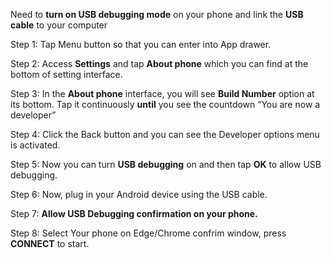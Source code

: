 Need to __turn on USB debugging mode__ on your phone and link the __USB cable__ to your computer

Step 1: Tap Menu button so that you can enter into App drawer.

Step 2: Access __Settings__ and tap __About phone__ which you can find at the bottom of setting interface.

Step 3: In the __About phone__ interface, you will see __Build Number__ option at its bottom. Tap it continuously __until__ you see the countdown “You are now a developer”

Step 4: Click the Back button and you can see the Developer options menu is activated.

Step 5: Now you can turn __USB debugging__ on and then tap __OK__ to allow USB debugging.

Step 6: Now, plug in your Android device using the USB cable.

Step 7: __Allow USB Debugging confirmation on your phone.__

Step 8: Select Your phone on Edge/Chrome confrim window, press __CONNECT__ to start.